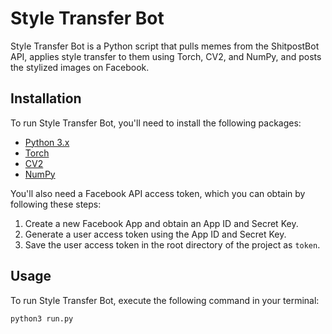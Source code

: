 # Style Transfer Bot

Style Transfer Bot is a Python script that pulls memes from the ShitpostBot API, applies style transfer to them using Torch, CV2, and NumPy, and posts the stylized images on Facebook. 

## Installation

To run Style Transfer Bot, you'll need to install the following packages:

* [Python 3.x](https://www.python.org/downloads/)
* [Torch](https://pytorch.org/get-started/locally/)
* [CV2](https://pypi.org/project/opencv-python/)
* [NumPy](https://numpy.org/install/)

You'll also need a Facebook API access token, which you can obtain by following these steps:

1. Create a new Facebook App and obtain an App ID and Secret Key.
2. Generate a user access token using the App ID and Secret Key.
3. Save the user access token in the root directory of the project as `token`.

## Usage

To run Style Transfer Bot, execute the following command in your terminal:

`python3 run.py`

